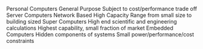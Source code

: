 Personal Computers
	General Purpose
	Subject to cost/performance trade off
Server Computers
	Network Based
	High Capacity
	Range from small size to building sized
Super Computers
	High end scientific and engineering calculations
	Highest capability, small fraction of market
Embedded Computers
	Hidden components of systems
	Small power/performance/cost constraints